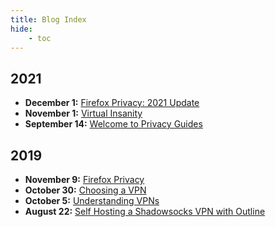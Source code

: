 ```yaml
---
title: Blog Index
hide:
    - toc
---
```


## 2021

- **December 1:** [Firefox Privacy: 2021 Update](blog/2021/12/01/firefox-privacy-2021-update.md)
- **November 1:** [Virtual Insanity](blog/2021/11/01/virtual-insanity.md)
- **September 14:** [Welcome to Privacy Guides](blog/2021/09/14/welcome-to-privacy-guides.md)

## 2019

- **November 9:** [Firefox Privacy](blog/2019/11/09/firefox-privacy.md)
- **October 30:** [Choosing a VPN](blog/2019/10/30/choosing-a-vpn.md)
- **October 5:** [Understanding VPNs](blog/2019/10/05/understanding-vpns.md)
- **August 22:** [Self Hosting a Shadowsocks VPN with Outline](blog/2019/08/22/self-hosting-shadowsocks-vpn-outline.md)
